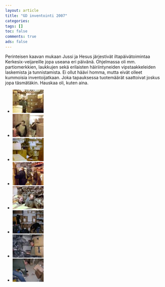 ```yaml
---
layout: article 
title: "GD inventointi 2007" 
categories: 
tags: []
toc: false 
comments: true 
ads: false 
---
```


Perinteisen kaavan mukaan Jussi ja Hesus järjestivät iltapäivätoimintaa
Kerkesix-veijareille jopa useana eri päivänä. Ohjelmassa oli mm.
partiomerkkien, laukkujen sekä erilaisten häiriintyneiden
vipstaakkeleiden laskemista ja tunnistamista. Ei ollut häävi homma,
mutta eivät olleet kummoisia inventoijatkaan. Joka tapauksessa
tuotemäärät saattoivat joskus jopa täsmätäkin. Hauskaa oli, kuten aina.

<div class="image-gallery" markdown="1">

-   [![](/images/gd-inventointi-2007/Thumbnails/12122007185.jpg)](/images/gd-inventointi-2007/12122007185.jpg)
-   [![](/images/gd-inventointi-2007/Thumbnails/12122007186.jpg)](/images/gd-inventointi-2007/12122007186.jpg)
-   [![](/images/gd-inventointi-2007/Thumbnails/12122007187.jpg)](/images/gd-inventointi-2007/12122007187.jpg)
-   [![](/images/gd-inventointi-2007/Thumbnails/12122007188.jpg)](/images/gd-inventointi-2007/12122007188.jpg)
-   [![](/images/gd-inventointi-2007/Thumbnails/12122007191.jpg)](/images/gd-inventointi-2007/12122007191.jpg)
-   [![](/images/gd-inventointi-2007/Thumbnails/IMGP3328.JPG)](/images/gd-inventointi-2007/IMGP3328.JPG)
-   [![](/images/gd-inventointi-2007/Thumbnails/IMGP3329.JPG)](/images/gd-inventointi-2007/IMGP3329.JPG)
-   [![](/images/gd-inventointi-2007/Thumbnails/IMGP3332.JPG)](/images/gd-inventointi-2007/IMGP3332.JPG)

</div>
